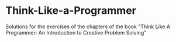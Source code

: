 # Think-Like-a-Programmer
Solutions for the exercises of the chapters of the book "Think Like A Programmer: An Introduction to Creative Problem Solving"
